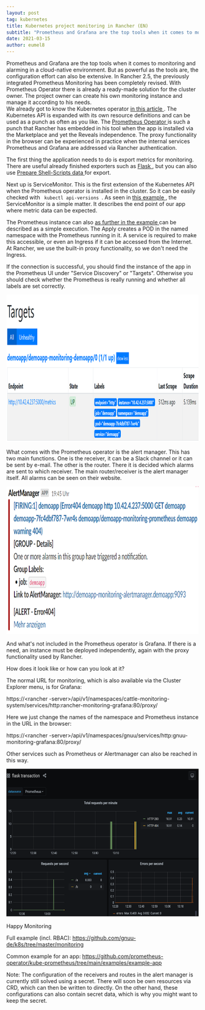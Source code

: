 ```yaml
---
layout: post
tag: kubernetes
title: Kubernetes project monitoring in Rancher (EN)
subtitle: "Prometheus and Grafana are the top tools when it comes to monitoring and alarming in a cloud-native environment. But as powerful as the tools are, the configuration effort can also be extensive. In Rancher 2.5, the previously integrated Prometheus&hellip;"
date: 2021-03-15
author: eumel8
---
```


Prometheus and Grafana are the top tools when it comes to monitoring and alarming in a cloud-native environment. But as powerful as the tools are, the configuration effort can also be extensive. In Rancher 2.5, the previously integrated Prometheus Monitoring has been completely revised. With Prometheus Operator there is already a ready-made solution for the cluster owner. The project owner can create his own monitoring instance and manage it according to his needs.
<br/>
We already got to know the Kubernetes operator <a href="https://blog.eumelnet.de/blogs/blog8.php/black-belt-dan-5-kubernetes-operator"> in this article </a>. The Kubernetes API is expanded with its own resource definitions and can be used as a punch as often as you like. The <a href="https://github.com/prometheus-operator"> Prometheus Operator </a> is such a punch that Rancher has embedded in his tool when the app is installed via the Marketplace and yet the Reveals independence. The proxy functionality in the browser can be experienced in practice when the internal services Prometheus and Grafana are addressed via Rancher authentication.

The first thing the application needs to do is export metrics for monitoring. There are useful already finished exporters such as <a href="https://pypi.org/project/prometheus-flask-exporter/"> Flask </a>, but you can also use <a href = "https: //github.com/prometheus-community/node-exporter-textfile-collector-scripts/blob/master/md_info_detail.sh"> Prepare Shell-Scripts data </a> for export.

Next up is ServiceMonitor. This is the first extension of the Kubernetes API when the Prometheus operator is installed in the cluster. So it can be easily checked with <code> kubectl api-versions </code>. As seen in <a href="https://github.com/prometheus-operator/kube-prometheus/blob/main/examples/example-app/servicemonitor-frontend.yaml"> this example </a>, the ServiceMonitor is a simple matter. It describes the end point of our app where metric data can be expected.

The Prometheus instance can also <a href="https://github.com/prometheus-operator/kube-prometheus/blob/main/examples/example-app/prometheus-frontend.yaml"> as further in the example </a> can be described as a simple execution. The Apply creates a POD in the named namespace with the Prometheus running in it. A service is required to make this accessible, or even an Ingress if it can be accessed from the Internet. At Rancher, we use the built-in proxy functionality, so we don't need the Ingress.

If the connection is successful, you should find the instance of the app in the Prometheus UI under "Service Discovery" or "Targets". Otherwise you should check whether the Prometheus is really running and whether all labels are set correctly.

<img src="/images/quick-uploads/kubernetes-projekt-monitoring-in-rancher/2021-03-15_3_.png" width="585" height="386"/>

What comes with the Prometheus operator is the alert manager. This has two main functions. One is the receiver, it can be a Slack channel or it can be sent by e-mail. The other is the router. There it is decided which alarms are sent to which receiver. The main router/receiver is the alert manager itself. All alarms can be seen on their website.

<img src="/images/quick-uploads/kubernetes-projekt-monitoring-in-rancher/rancheralert.png" width="585" height="386"/>

And what's not included in the Prometheus operator is Grafana. If there is a need, an instance must be deployed independently, again with the proxy functionality used by Rancher.

How does it look like or how can you look at it?

The normal URL for monitoring, which is also available via the Cluster Explorer menu, is for Grafana:

https://<rancher -server>/api/v1/namespaces/cattle-monitoring-system/services/http:rancher-monitoring-grafana:80/proxy/

Here we just change the names of the namespace and Prometheus instance in the URL in the browser:

https://<rancher -server>/api/v1/namespaces/gnuu/services/http:gnuu-monitoring-grafana:80/proxy/

Other services such as Prometheus or Alertmanager can also be reached in this way.

<img src="/images/quick-uploads/kubernetes-projekt-monitoring-in-rancher/2021-03-15_2_.png" width="585" height="386"/>

Happy Monitoring

Full example (incl. RBAC): https://github.com/gnuu-de/k8s/tree/master/monitoring

Common example for an app: https://github.com/prometheus-operator/kube-prometheus/tree/main/examples/example-app

Note: The configuration of the receivers and routes in the alert manager is currently still solved using a secret. There will soon be own resources via CRD, which can then be written to directly. On the other hand, these configurations can also contain secret data, which is why you might want to keep the secret.</rancher></rancher>
